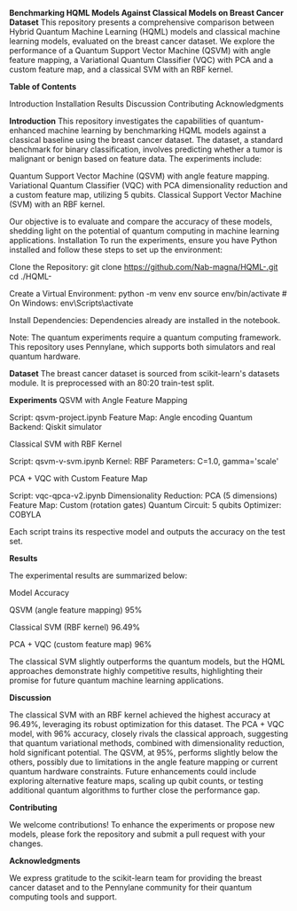**Benchmarking HQML Models Against Classical Models on Breast Cancer Dataset**
This repository presents a comprehensive comparison between Hybrid Quantum Machine Learning (HQML) models and classical machine learning models, evaluated on the breast cancer dataset. We explore the performance of a Quantum Support Vector Machine (QSVM) with angle feature mapping, a Variational Quantum Classifier (VQC) with PCA and a custom feature map, and a classical SVM with an RBF kernel.

**Table of Contents**

Introduction
Installation
Results
Discussion
Contributing
Acknowledgments

**Introduction**
This repository investigates the capabilities of quantum-enhanced machine learning by benchmarking HQML models against a classical baseline using the breast cancer dataset. The dataset, a standard benchmark for binary classification, involves predicting whether a tumor is malignant or benign based on feature data.
The experiments include:

Quantum Support Vector Machine (QSVM) with angle feature mapping.
Variational Quantum Classifier (VQC) with PCA dimensionality reduction and a custom feature map, utilizing 5 qubits.
Classical Support Vector Machine (SVM) with an RBF kernel.

Our objective is to evaluate and compare the accuracy of these models, shedding light on the potential of quantum computing in machine learning applications.
Installation
To run the experiments, ensure you have Python installed and follow these steps to set up the environment:

Clone the Repository:
git clone https://github.com/Nab-magna/HQML-.git
cd ./HQML-


Create a Virtual Environment:
python -m venv env
source env/bin/activate  # On Windows: env\Scripts\activate


Install Dependencies:
Dependencies already are installed in the notebook.


Note: The quantum experiments require a quantum computing framework. This repository uses Pennylane, which supports both simulators and real quantum hardware.

**Dataset**
The breast cancer dataset is sourced from scikit-learn's datasets module. It is preprocessed with an 80:20 train-test split.

**Experiments**
QSVM with Angle Feature Mapping

Script: qsvm-project.ipynb
Feature Map: Angle encoding
Quantum Backend: Qiskit simulator

Classical SVM with RBF Kernel

Script: qsvm-v-svm.ipynb
Kernel: RBF
Parameters: C=1.0, gamma='scale'

PCA + VQC with Custom Feature Map

Script: vqc-qpca-v2.ipynb
Dimensionality Reduction: PCA (5 dimensions)
Feature Map: Custom (rotation gates)
Quantum Circuit: 5 qubits
Optimizer: COBYLA

Each script trains its respective model and outputs the accuracy on the test set.


**Results**


The experimental results are summarized below:

Model
Accuracy



QSVM (angle feature mapping)
95%


Classical SVM (RBF kernel)
96.49%


PCA + VQC (custom feature map)
96%


The classical SVM slightly outperforms the quantum models, but the HQML approaches demonstrate highly competitive results, highlighting their promise for future quantum machine learning applications.


**Discussion**

The classical SVM with an RBF kernel achieved the highest accuracy at 96.49%, leveraging its robust optimization for this dataset. The PCA + VQC model, with 96% accuracy, closely rivals the classical approach, suggesting that quantum variational methods, combined with dimensionality reduction, hold significant potential. The QSVM, at 95%, performs slightly below the others, possibly due to limitations in the angle feature mapping or current quantum hardware constraints.
Future enhancements could include exploring alternative feature maps, scaling up qubit counts, or testing additional quantum algorithms to further close the performance gap.


**Contributing**

We welcome contributions! To enhance the experiments or propose new models, please fork the repository and submit a pull request with your changes.

**Acknowledgments**

We express gratitude to the scikit-learn team for providing the breast cancer dataset and to the Pennylane community for their quantum computing tools and support.

